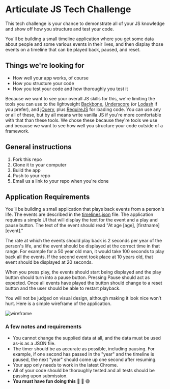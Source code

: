 # Articulate JS Tech Challenge

This tech challenge is your chance to demonstrate all of your JS
knowledge and show off how you structure and test your code.

You'll be building a small timeline application where you get
some data about people and some various events in their lives,
and then display those events on a timeline that can be played
back, paused, and reset.

## Things we're looking for

- How well your app works, of course
- How you structure your code
- How you test your code and how thoroughly you test it

Because we want to see your overall JS skills for this, we're
limiting the tools you can use to the lightweight [Backbone][backbone],
[Underscore][underscore] (or [Lodash][lodash] if you prefer), and [jQuery][jquery], plus [RequireJS][requirejs]
for loading code. You can use any or all of these, but by all means
write vanilla JS if you're more comfortable with that than these
tools. We chose these because they're tools we use and because we
want to see how well you structure your code outside of a framework.

## General instructions

1. Fork this repo
1. Clone it to your computer
1. Build the app
1. Push to your repo
1. Email us a link to your repo when you're done

## Application Requirements

You’ll be building a small application that plays back events from a person's life. The events are described in the [timelines.json](https://github.com/articulate/timeline-tech-challenge/blob/master/timelines.json) file. The application requires a simple UI that will display the text for the event and a play and pause button.  The text of the event should read "At age [age], [firstname] [event]."

The rate at which the events should play back is 2 seconds per year of the person's life, and the event should be displayed at the correct time in that range. For example for a 50 year old man, it would take 100 seconds to play back all the events. If the second event took place at 10 years old, that event should be displayed at 20 seconds.

When you press play, the events should start being displayed and the play button should turn into a pause button. Pressing Pause should act as expected. Once all events have played the button should change to a reset button and the user should be able to restart playback.

You will not be judged on visual design, although making it look nice won’t hurt. Here is a simple wireframe of the application.

![wireframe](https://cloud.githubusercontent.com/assets/637211/3095396/6179e2d2-e5c7-11e3-95a8-05189df377e5.jpg)


### A few notes and requirements

- You cannot change the supplied data at all, and the data must be used as-is as a JSON file.
- The timer should be as accurate as possible, including pausing. For example, if one second has passed in the "year" and the timeline is paused, the next "year" should come up one second after resuming.
- Your app only needs to work in the latest Chrome.
- All of your code should be thoroughly tested and all tests should be passing upon submission.
- **You must have fun doing this** :dancer: :dancers: :smile:

[backbone]:   http://backbonejs.org
[underscore]: http://underscorejs.org
[lodash]:     http://lodash.com/
[jquery]:     http://jquery.com
[requirejs]:  http://requirejs.org
